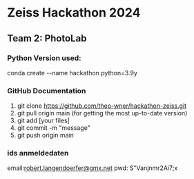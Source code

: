 # Zeiss Hackathon 2024
## Team 2: PhotoLab

### Python Version used:
conda create --name hackathon python=3.9y

### GitHub Documentation
1. git clone https://github.com/theo-wner/hackathon-zeiss.git
2. git pull origin main (for getting the most up-to-date version)
3. git add [your files]
4. git commit -m "message"
5. git push origin main


### ids anmeldedaten
email:robert.langendoerfer@gmx.net
pwd:  S"Vanjnmr2Ai7;x
